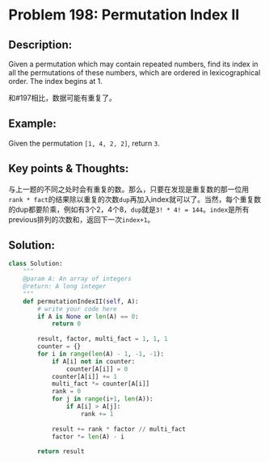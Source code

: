 # Problem 198: Permutation Index II

## Description:

Given a permutation which may contain repeated numbers, find its index in all the permutations of these numbers, which are ordered in lexicographical order. The index begins at 1.

和\#197相比，数据可能有重复了。

## Example:

Given the permutation `[1, 4, 2, 2]`, return `3`.

## Key points & Thoughts:

与上一题的不同之处时会有重复的数。那么，只要在发现是重复数的那一位用`rank * fact`的结果除以重复的次数`dup`再加入index就可以了。当然，每个重复数的dup都要阶乘，例如有3个2，4个8，`dup`就是`3! * 4! = 144`。`index`是所有previous排列的次数和，返回下一次`index+1`。

## Solution:

```python
class Solution:
    """
    @param A: An array of integers
    @return: A long integer
    """
    def permutationIndexII(self, A):
        # write your code here
        if A is None or len(A) == 0:
            return 0
            
        result, factor, multi_fact = 1, 1, 1
        counter = {}
        for i in range(len(A) - 1, -1, -1):
            if A[i] not in counter:
                counter[A[i]] = 0
            counter[A[i]] += 1
            multi_fact *= counter[A[i]]
            rank = 0
            for j in range(i+1, len(A)):
                if A[i] > A[j]:
                    rank += 1
            
            result += rank * factor // multi_fact
            factor *= len(A) - i
            
        return result
```

